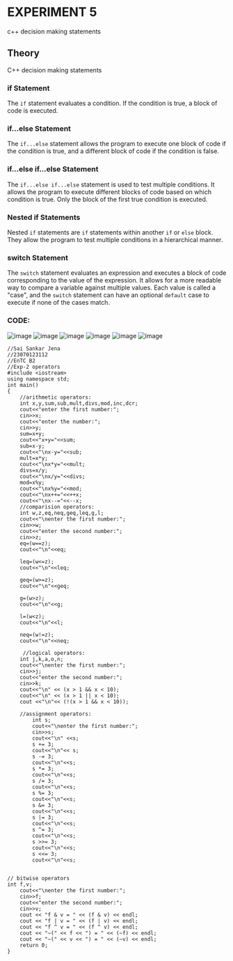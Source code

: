 # EXPERIMENT 5
c++ decision making statements

## Theory

C++ decision making statements

### if Statement

The `if` statement evaluates a condition. If the condition is true, a block of code is executed.

### if...else Statement

The `if...else` statement allows the program to execute one block of code if the condition is true, and a different block of code if the condition is false.

### if...else if...else Statement

The `if...else if...else` statement is used to test multiple conditions. It allows the program to execute different blocks of code based on which condition is true. Only the block of the first true condition is executed.

### Nested if Statements

Nested `if` statements are `if` statements within another `if` or `else` block. They allow the program to test multiple conditions in a hierarchical manner.

### switch Statement

The `switch` statement evaluates an expression and executes a block of code corresponding to the value of the expression. It allows for a more readable way to compare a variable against multiple values. Each value is called a "case", and the `switch` statement can have an optional `default` case to execute if none of the cases match.
### CODE:
![image](https://github.com/user-attachments/assets/e470c735-a118-4a1b-878e-a423353276ce)
![image](https://github.com/user-attachments/assets/ff09cbdf-d12a-4416-b403-fef0336c6072)
![image](https://github.com/user-attachments/assets/b5b110b4-8f6f-4fd2-b051-33f6c9d67dae)
![image](https://github.com/user-attachments/assets/100dff18-f177-40e2-8560-8241fcd2108e)
![image](https://github.com/user-attachments/assets/989e6ec3-02a1-460a-8365-c804074efba4)
![image](https://github.com/user-attachments/assets/e2360b84-89ca-475a-abf8-a9596ff88c20)
```
//Sai Sankar Jena
//23070123112
//EnTC B2
//Exp-2 operators
#include <iostream>
using namespace std;
int main()
{
    //arithmetic operators:
    int x,y,sum,sub,mult,divs,mod,inc,dcr;
    cout<<"enter the first number:";
    cin>>x;
    cout<<"enter the number:";
    cin>>y;
    sum=x+y;
    cout<<"x+y="<<sum;
    sub=x-y;
    cout<<"\nx-y="<<sub;
    mult=x*y;
    cout<<"\nx*y="<<mult;
    divs=x/y;
    cout<<"\nx/y="<<divs;
    mod=x%y;
    cout<<"\nx%y="<<mod;
    cout<<"\nx++="<<++x;
    cout<<"\nx--="<<--x;
    //comparision operators:
    int w,z,eq,neq,geq,leq,g,l;
    cout<<"\nenter the first number:";
    cin>>w;
    cout<<"enter the second number:";
    cin>>z;
    eq=(w==z);
    cout<<"\n"<<eq;
   
    leq=(w<=z);
    cout<<"\n"<<leq;
   
    geq=(w>=z);
    cout<<"\n"<<geq;
   
    g=(w>z);
    cout<<"\n"<<g;
   
    l=(w<z);
    cout<<"\n"<<l;
   
    neq=(w!=z);
    cout<<"\n"<<neq;
   
     //logical operators:
    int j,k,a,o,n;
    cout<<"\nenter the first number:";
    cin>>j;
    cout<<"enter the second number:";
    cin>>k;
    cout<<"\n" << (x > 1 && x < 10);
    cout<<"\n" << (x > 1 || x < 10);
    cout <<"\n"<< (!(x > 1 && x < 10));
   
    //assignment operators:
        int s;
        cout<<"\nenter the first number:";
        cin>>s;
        cout<<"\n" <<s;
        s += 3;
        cout<<"\n"<< s;
        s -= 3;
        cout<<"\n"<<s;
        s *= 3;
        cout<<"\n"<<s;
        s /= 3;
        cout<<"\n"<<s;
        s %= 3;
        cout<<"\n"<<s;
        s &= 3;
        cout<<"\n"<<s;
        s |= 3;
        cout<<"\n"<<s;
        s ^= 3;
        cout<<"\n"<<s;
        s >>= 3;
        cout<<"\n"<<s;
        s <<= 3;
        cout<<"\n"<<s;
 

// bitwise operators
int f,v;
    cout<<"\nenter the first number:";
    cin>>f;
    cout<<"enter the second number:";
    cin>>v;
    cout << "f & v = " << (f & v) << endl;
    cout << "f | v = " << (f | v) << endl;
    cout << "f ^ v = " << (f ^ v) << endl;
    cout << "~(" << f << ") = " << (~f) << endl;
    cout << "~(" << v << ") = " << (~v) << endl;
    return 0;
}
```






